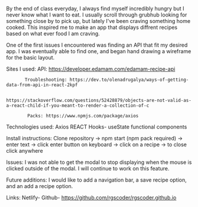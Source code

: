 By the end of class everyday, I always find myself incredibly hungry but I never know what I want to eat.
I usually scroll through grubhub looking for something close by to pick up, but lately I've been craving 
something home cooked. This inspired me to make an app that displays diffrent recipes based on what ever food I am craving. 

One of the first issues I encountered was finding an API that fit my desired app. I was eventually able to
find one, and began hand drawing a wireframe for the basic layout.

Sites I used: 
           API: https://developer.edamam.com/edamam-recipe-api

           Troubleshooting: https://dev.to/olenadrugalya/ways-of-getting-data-from-api-in-react-2kpf

                            https://stackoverflow.com/questions/52428879/objects-are-not-valid-as-a-react-child-if-you-meant-to-render-a-collection-of-c

            Packs: https://www.npmjs.com/package/axios

Technologies used:
                    Axios
                    REACT
                    Hooks- useState
                    functional components

Install instructions: Clone repository -> npm start (npm pack required) -> enter text -> click enter button on keyboard -> click on a recipe -> to close click anywhere

Issues: I was not able to get the modal to stop displaying when the mouse is clicked outside of the modal. I 
will continue to work on this feature. 

Future additions: I would like to add a navigation bar, a save recipe option, and an add a recipe option.

Links: 
        Netlify- 
        Github- https://github.com/rgscoder/rgscoder.github.io